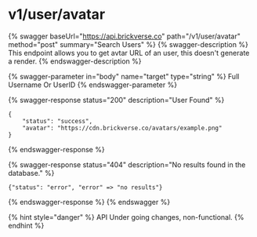 # v1/user/avatar

{% swagger baseUrl="https://api.brickverse.co" path="/v1/user/avatar" method="post" summary="Search Users" %}
{% swagger-description %}
This endpoint allows you to get avtar URL of an user, this doesn't generate a render.
{% endswagger-description %}

{% swagger-parameter in="body" name="target" type="string" %}
Full Username Or UserID
{% endswagger-parameter %}

{% swagger-response status="200" description="User Found" %}
```
{
    "status": "success",
    "avatar": "https://cdn.brickverse.co/avatars/example.png"
}
```
{% endswagger-response %}

{% swagger-response status="404" description="No results found in the database." %}
```
{"status": "error", "error" => "no results"}
```
{% endswagger-response %}
{% endswagger %}

{% hint style="danger" %}
API Under going changes, non-functional.
{% endhint %}
